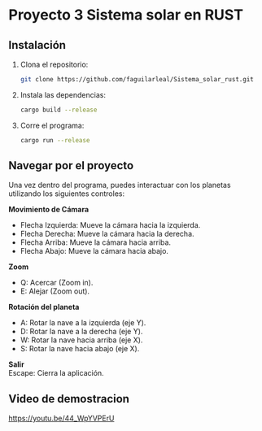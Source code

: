 # Proyecto 3 Sistema solar en RUST

## Instalación
1. Clona el repositorio:
   ```bash
   git clone https://github.com/faguilarleal/Sistema_solar_rust.git
   ```
2. Instala las dependencias:
   ```bash
   cargo build --release
   ```
2. Corre el programa:
   ```bash
   cargo run --release
   ```
## Navegar por el proyecto 

Una vez dentro del programa, puedes interactuar con los planetas utilizando los siguientes controles:

**Movimiento de Cámara**
- Flecha Izquierda: Mueve la cámara hacia la izquierda.  
- Flecha Derecha: Mueve la cámara hacia la derecha.  
- Flecha Arriba: Mueve la cámara hacia arriba.  
- Flecha Abajo: Mueve la cámara hacia abajo.

      
**Zoom** 
- Q: Acercar (Zoom in).  
- E: Alejar (Zoom out).


**Rotación del planeta**
- A: Rotar la nave a la izquierda (eje Y).  
- D: Rotar la nave a la derecha (eje Y).  
- W: Rotar la nave hacia arriba (eje X).  
- S: Rotar la nave hacia abajo (eje X).


**Salir**  
Escape: Cierra la aplicación.      


## Video de demostracion
https://youtu.be/44_WpYVPErU 
